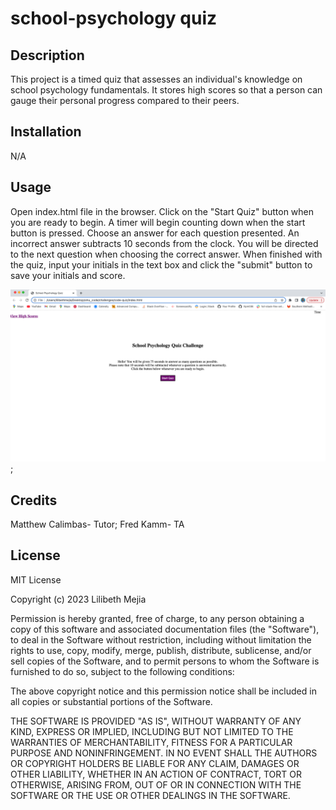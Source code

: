 # school-psychology quiz

## Description
This project is a timed quiz that assesses an individual's knowledge on school psychology fundamentals. It stores high scores so that a person can gauge their personal progress compared to their peers. 

## Installation
N/A

## Usage
Open index.html file in the browser. Click on the "Start Quiz" button when you are ready to begin. A timer will begin counting down when the start button is pressed. Choose an answer for each question presented. An incorrect answer subtracts 10 seconds from the clock. You will be directed to the next question when choosing the correct answer. When finished with the quiz, input your initials in the text box and click the "submit" button to save your initials and score. 

![alt text](./assets/images/screen-shot.png);

## Credits
Matthew Calimbas- Tutor; Fred Kamm- TA

## License
MIT License

Copyright (c) 2023 Lilibeth Mejia

Permission is hereby granted, free of charge, to any person obtaining a copy of this software and associated documentation files (the "Software"), to deal in the Software without restriction, including without limitation the rights to use, copy, modify, merge, publish, distribute, sublicense, and/or sell copies of the Software, and to permit persons to whom the Software is furnished to do so, subject to the following conditions:

The above copyright notice and this permission notice shall be included in all copies or substantial portions of the Software.

THE SOFTWARE IS PROVIDED "AS IS", WITHOUT WARRANTY OF ANY KIND, EXPRESS OR IMPLIED, INCLUDING BUT NOT LIMITED TO THE WARRANTIES OF MERCHANTABILITY, FITNESS FOR A PARTICULAR PURPOSE AND NONINFRINGEMENT. IN NO EVENT SHALL THE AUTHORS OR COPYRIGHT HOLDERS BE LIABLE FOR ANY CLAIM, DAMAGES OR OTHER LIABILITY, WHETHER IN AN ACTION OF CONTRACT, TORT OR OTHERWISE, ARISING FROM, OUT OF OR IN CONNECTION WITH THE SOFTWARE OR THE USE OR OTHER DEALINGS IN THE SOFTWARE.

